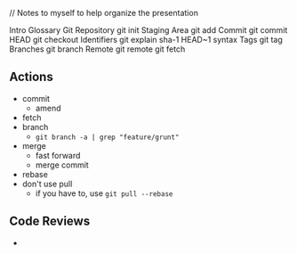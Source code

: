// Notes to myself to help organize the presentation

Intro
Glossary
	Git Repository
		git init
	Staging Area
		git add
	Commit
		git commit
	HEAD
		git checkout
	Identifiers
		git explain sha-1
		HEAD~1 syntax
	Tags
		git tag
	Branches
		git branch
	Remote
		git remote
		git fetch

## Actions
- commit
	- amend
- fetch
- branch
	- `git branch -a | grep "feature/grunt"`
- merge
	- fast forward
	- merge commit
- rebase
- don't use pull
	- if you have to, use `git pull --rebase`

## Code Reviews
- 
